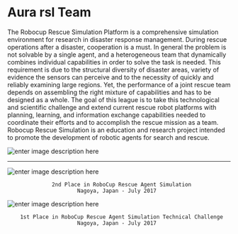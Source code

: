 Aura rsl Team
==================================

The Robocup Rescue Simulation Platform is a comprehensive simulation environment for research in disaster response management. During rescue operations after a disaster, cooperation is a must. In general the problem is not solvable by a single agent, and a heterogeneous team that dynamically combines individual capabilities in order to solve the task is needed. This requirement is due to the structural diversity of disaster areas, variety of evidence the sensors can perceive and to the necessity of quickly and reliably examining large regions. Yet, the performance of a joint rescue team depends on assembling the right mixture of capabilities and has to be designed as a whole. The goal of this league is to take this technological and scientific challenge and extend current rescue robot platforms with planning, learning, and information exchange capabilities needed to coordinate their efforts and to accomplish the rescue mission as a team. Robocup Rescue Simulation is an education and research project intended to promote the development of robotic agents for search and rescue. 


![enter image description here](http://roborescue.sourceforge.net/2017/results/Result_development/59793ace24ae4f116f38fa0e/59793cf724ae4f171f1f1f61/59793cf724ae4f171f1f1f62/img_log/snapshot-init.png)


---------------------------------


![enter image description here](http://roborescue.sourceforge.net/web/2017/images/agent-award.jpg)

                  2nd Place in RoboCup Rescue Agent Simulation 
                          Nagoya, Japan - July 2017 


![enter image description here](http://roborescue.sourceforge.net/web/2017/images/technical-award.jpg)

        1st Place in RoboCup Rescue Agent Simulation Technical Challenge 
                          Nagoya, Japan - July 2017 

